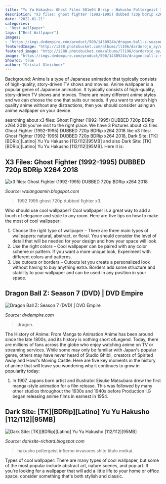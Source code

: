 ```yaml
---
title: "Yu Yu Hakusho: Ghost Files S01e04 Brrip - Hakusho Poltergeist Infierno Invasores Shito Titulo Meikai"
description: "X3 files: ghost fighter (1992-1995) dubbed 720p bdrip x264 2018"
date: "2022-01-21"
categories:
- "Best Wallpaper"
tags: ["Best Wallpaper"]
images:
- "https://imgs.dvdempire.com/product/500/1430924b/dragon-ball-z-season-7-back-cover-art.jpg"
featuredImage: "http://i288.photobucket.com/albums/ll196/dardorojo_ay/Anime/yu-yu-hakusho-eflyer-copy_cr.jpg"
featured_image: "http://i288.photobucket.com/albums/ll196/dardorojo_ay/Anime/yu-yu-hakusho-eflyer-copy_cr.jpg"
image: "https://imgs.dvdempire.com/product/500/1430924b/dragon-ball-z-season-7-back-cover-art.jpg"
ShowToc: true
author: "Cristal Gleichner"
---
```



Background: Anime is a type of Japanese animation that typically consists of high-quality, story-driven TV shows and movies.
Anime wallpaper is a popular genre of Japanese animation. It typically consists of high-quality, story-driven TV shows and movies. There are many different anime styles and we can choose the one that suits our needs. If you want to watch high quality anime without any distractions, then you should consider using an anime wallpaper on your device.

	

		
searching about x3 files: Ghost Fighter (1992-1995) DUBBED 720p BDRip x264 2018 you've visit to the right place. We have 3 Pictures about x3 files: Ghost Fighter (1992-1995) DUBBED 720p BDRip x264 2018 like x3 files: Ghost Fighter (1992-1995) DUBBED 720p BDRip x264 2018, Dark Site: [TK][BDRip][Latino] Yu Yu Hakusho [112/112][95MB] and also Dark Site: [TK][BDRip][Latino] Yu Yu Hakusho [112/112][95MB]. Here it is:
		
    
## X3 Files: Ghost Fighter (1992-1995) DUBBED 720p BDRip X264 2018

<img loading=lazy src="https://4.bp.blogspot.com/-YU17-Oqk7Y0/WytZ9yo9RFI/AAAAAAAAAQ0/0C9DVPRjUvAIq6UOLR-whGfh_C4z7qYOACLcBGAs/s320/1.jpg" onerror="this.onerror=null;this.src='https://tse2.mm.bing.net/th?id=OIP.KHjlOgiavyN4Lq6IzucV6wAAAA&amp;pid=15.1';" alt="x3 files: Ghost Fighter (1992-1995) DUBBED 720p BDRip x264 2018">

_Source: walangaamin.blogspot.com_

>1992 1995 ghost 720p dubbed fighter x3. 

	

Who should use cool wallpaper?
Cool wallpaper is a great way to add a touch of elegance and style to any room. Here are five tips on how to make the most of cool wallpaper: 
1) Choose the right type of wallpaper – There are three main types of wallpapers: natural, abstract, or floral. You should consider the level of detail that will be needed for your design and how your space will look. 
2) Use the right colors – Cool wallpaper can be paired with any color scheme or pattern. If you want a more unique look, Experiment with different colors and patterns. 
3) Use cutouts or borders – Cutouts let you create a personalized look without having to buy anything extra. Borders add some structure and stability to your wallpaper and can be used in any position in your space.

    
## Dragon Ball Z: Season 7 (DVD) | DVD Empire

<img loading=lazy src="https://imgs.dvdempire.com/product/500/1430924b/dragon-ball-z-season-7-back-cover-art.jpg" onerror="this.onerror=null;this.src='https://tse2.mm.bing.net/th?id=OIP.t-FEr0kLDM3xXQIvw3qOZAHaKg&amp;pid=15.1';" alt="Dragon Ball Z: Season 7 (DVD) | DVD Empire">

_Source: dvdempire.com_

>dragon. 

	

The History of Anime: From Manga to Animation
Anime has been around since the late 1800s, and its history is nothing short ofLegend. Today, there are millions of fans across the globe who enjoy watching anime on TV or streaming services. While some may only be familiar with Japan's popular genre, others may have never heard of Studio Ghibli, creators of Spirited Away and Howl's Moving Castle. Here are five key moments in the history of anime that will leave you wondering why it continues to grow in popularity today:
1) In 1907, Japans born artist and illustrator Eisuke Matsubara drew the first manga-style animation for a film release. This was followed by many other studios throughout the 1930s and 1940s before Production I.G began releasing anime films in earnest in 1954.

    
## Dark Site: [TK][BDRip][Latino] Yu Yu Hakusho [112/112][95MB]

<img loading=lazy src="http://i288.photobucket.com/albums/ll196/dardorojo_ay/Anime/yu-yu-hakusho-eflyer-copy_cr.jpg" onerror="this.onerror=null;this.src='https://tse1.mm.bing.net/th?id=OIP.sLC5GPa8ulAxuyzoGc0dCAAAAA&amp;pid=15.1';" alt="Dark Site: [TK][BDRip][Latino] Yu Yu Hakusho [112/112][95MB]">

_Source: darksite-richard.blogspot.com_

>hakusho poltergeist infierno invasores shito titulo meikai. 

	

Types of cool wallpaper:
There are many types of cool wallpaper, but some of the most popular include abstract art, nature scenes, and pop art. If you're looking for a wallpaper that will add a little life to your home or office space, consider something that's both stylish and classic.

